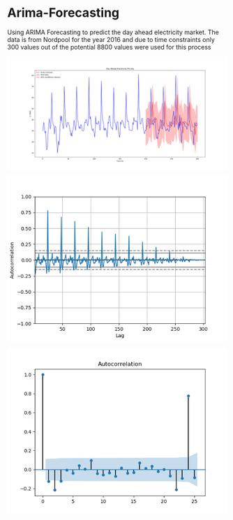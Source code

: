 # Arima-Forecasting

Using ARIMA Forecasting to predict the day ahead electricity market. The data is from Nordpool for the year 2016 and due to time constraints only 300 values out of the potential 8800 values were used for this process

![Day Ahead Electricity Arima Forecasting Chart](https://github.com/hhamud/Arima-Forecasting/blob/master/chart.png)


![Autocorrelation Chart of the differenced time series](https://github.com/hhamud/Arima-Forecasting/blob/master/autocorrchart.png)

![Partial Autocorrelation chart of the differenced time series](https://github.com/hhamud/Arima-Forecasting/blob/master/partialcorrchart.png)



